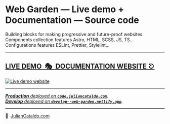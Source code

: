 # Web Garden — Live demo + Documentation — Source code

Building blocks for making progressive and future-proof websites.  
Components collection features Astro, HTML, SCSS, JS, TS…  
Configurations features ESLint, Prettier, Stylelint…

<div class="git-footer">

---

## [LIVE DEMO  🎭  DOCUMENTATION WEBSITE ⎋](https://code.juliancataldo.com/)

[![Live demo website](https://code.juliancataldo.com/poster.png)](https://code.juliancataldo.com)

---

_[**Production** deployed on **`code.juliancataldo.com`**](https://code.juliancataldo.com/)._  
_[**Develop** deployed on **`develop--web-garden.netlify.app`**](https://develop--web-garden.netlify.app)._

---

🔗  [JulianCataldo.com](https://www.juliancataldo.com/)

</div>
